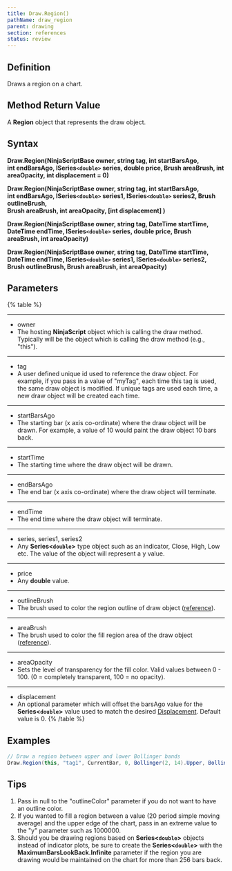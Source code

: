 ```yaml
---
title: Draw.Region()
pathName: draw_region
parent: drawing
section: references
status: review
---
```


## Definition

Draws a region on a chart.

## Method Return Value

A **Region** object that represents the draw object.

## Syntax

**Draw.Region(NinjaScriptBase owner, string tag, int startBarsAgo,**  
**int endBarsAgo, ISeries`<double>` series, double price, Brush areaBrush, int areaOpacity, int displacement = 0)**  

**Draw.Region(NinjaScriptBase owner, string tag, int startBarsAgo,**  
**int endBarsAgo, ISeries`<double>` series1, ISeries`<double>` series2, Brush outlineBrush,**  
**Brush areaBrush, int areaOpacity, [int displacement] )**  

**Draw.Region(NinjaScriptBase owner, string tag, DateTime startTime,**  
**DateTime endTime, ISeries`<double>` series, double price, Brush areaBrush, int areaOpacity)**  

**Draw.Region(NinjaScriptBase owner, string tag, DateTime startTime,**  
**DateTime endTime, ISeries`<double>` series1, ISeries`<double>` series2, Brush outlineBrush, Brush areaBrush, int areaOpacity)**

## Parameters

{% table %}

---

* owner
* The hosting **NinjaScript** object which is calling the draw method. Typically will be the object which is calling the draw method (e.g., "this").

---

* tag
* A user defined unique id used to reference the draw object. For example, if you pass in a value of "myTag", each time this tag is used, the same draw object is modified. If unique tags are used each time, a new draw object will be created each time.

---

* startBarsAgo
* The starting bar (x axis co-ordinate) where the draw object will be drawn. For example, a value of 10 would paint the draw object 10 bars back.

---

* startTime
* The starting time where the draw object will be drawn.

---

* endBarsAgo
* The end bar (x axis co-ordinate) where the draw object will terminate.

---

* endTime
* The end time where the draw object will terminate.

---

* series, series1, series2
* Any **Series<`double`>** type object such as an indicator, Close, High, Low etc. The value of the object will represent a y value.

---

* price
* Any **double** value.

---

* outlineBrush
* The brush used to color the region outline of draw object ([reference](https://msdn.microsoft.com/en-us/library/system.windows.media.brushes%28v=vs.110%29.aspx)).

---

* areaBrush
* The brush used to color the fill region area of the draw object ([reference](https://msdn.microsoft.com/en-us/library/system.windows.media.brushes%28v=vs.110%29.aspx)).

---

* areaOpacity
* Sets the level of transparency for the fill color. Valid values between 0 - 100. (0 = completely transparent, 100 = no opacity).

---

* displacement
* An optional parameter which will offset the barsAgo value for the **Series<`double`>** value used to match the desired [Displacement](displacement.htm). Default value is 0.
{% /table %}

## Examples

```csharp
// Draw a region between upper and lower Bollinger bands
Draw.Region(this, "tag1", CurrentBar, 0, Bollinger(2, 14).Upper, Bollinger(2, 14).Lower, null, Brushes.Blue, 50);
```

## Tips

1. Pass in null to the "outlineColor" parameter if you do not want to have an outline color.
2. If you wanted to fill a region between a value (20 period simple moving average) and the upper edge of the chart, pass in an extreme value to the "y" parameter such as 1000000.
3. Should you be drawing regions based on **Series<`double`>** objects instead of indicator plots, be sure to create the **Series<`double`>** with the **MaximumBarsLookBack.Infinite** parameter if the region you are drawing would be maintained on the chart for more than 256 bars back.

